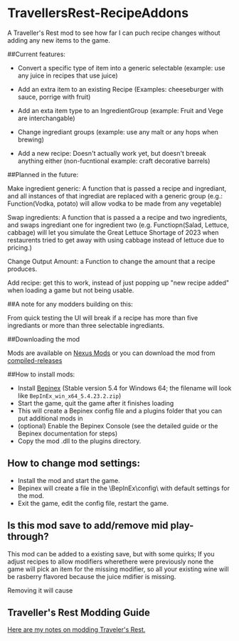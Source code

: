 # TravellersRest-RecipeAddons

A Traveller's Rest mod to see how far I can puch recipe changes without adding any new items to the game.

##Current features:

* Convert a specific type of item into a generic selectable (example: use any juice in recipes that use juice)

* Add an extra item to an existing Recipe (Examples: cheeseburger with sauce, porrige with fruit)

* Add an exta item type to an IngredientGroup (example: Fruit and Vege are interchangable)

* Change ingrediant groups (example: use any malt or any hops when brewing)

* Add a new recipe: Doesn't actually work yet, but doesn't breeak anything either (non-fucntional example: craft decorative barrels)


##Planned in the future:

Make ingredient generic: A function that is passed a recipe and ingrediant, and all instances of that ingrediat are replaced with a generic group (e.g.: Function(Vodka, potato) will allow vodka to be made from any vegetable) 

Swap ingredients: A function that is passed a a recipe and two ingredients, and swaps ingrediant one for ingredient two (e.g. Functiopn(Salad, Lettuce, cabbage) will let you simulate the Great Lettuce Shortage of 2023 when restaurents tried to get away with using cabbage instead of lettuce due to pricing.)

Change Output Amount: a Function to change the amount that a recipe produces.

Add recipe: get this to work, instead of just popping up "new recipe added" when loading a game but not being usable.


##A note for any modders building on this:

From quick testing the UI will break if a recipe has more than five ingrediants or more than three selectable ingrediants.


##Downloading the mod

Mods are available on [Nexus Mods](https://www.nexusmods.com/travellersrest) or you can download the mod from [compiled-releases](https://github.com/DrStalker/TravellersRest-RecipeAddons/tree/main/compiled-releases)


##How to install mods:

* Install [Bepinex](https://github.com/BepInEx/BepInEx/releases/tag/v5.4.23.2)﻿ (Stable version 5.4 for Windows 64; the filename will look like `BepInEx_win_x64_5.4.23.2.zip`)
* Start the game, quit the game after it finishes loading
* This will create a Bepinex config file and a plugins folder that you can put additional mods in
* (optional) Enable the Bepinex Console (see the detailed guide or the Bepinex documentation for steps)
* Copy the mod .dll to the plugins directory.


## How to change mod settings:

* Install the mod and start the game.
* Bepinex will create a file in the \BepInEx\config\ with default settings for the mod.
* Exit the game, edit the config file, restart the game.


## Is this mod save to add/remove mid play-through?

This mod can be added to a existing save, but with some quirks; If you adjust recipes to allow modifiers wherethere were previously none the game will pick an item for the missing modifier, so all your existing wine will be rasberry flavored because the juice mdifier is missing.

Removing it will cause 



## Traveller's Rest Modding Guide

﻿[Here are my notes on modding Traveler's Rest.](https://docs.google.com/document/d/e/2PACX-1vSciLNh4KgUxE4L2h_K0KAxi2hE6Z1rhroX0DJVhZIqNEgz2RvYESqffRl8GFONKKF1MjYIIGI5OKHE/pub)

